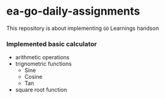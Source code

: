 # ea-go-daily-assignments

This repository is about implementing `GO` Learnings handson

### Implemented basic calculator

- arithmetic operations
- trignometric functions
  - Sine
  - Cosine
  - Tan
- square root function
